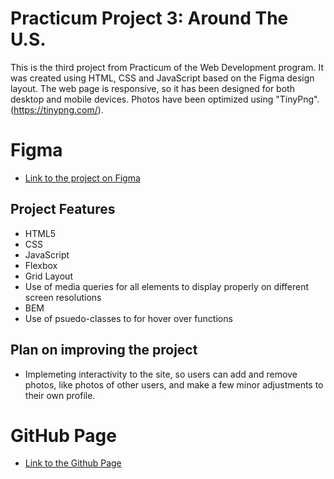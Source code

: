# Practicum Project 3: Around The U.S.

This is the third project from Practicum of the Web Development program. It was created using HTML, CSS and JavaScript based on the Figma design layout. The web page is responsive, so it has been designed for both desktop and mobile devices. Photos have been optimized using "TinyPng". (https://tinypng.com/).

# Figma

- [Link to the project on Figma](https://www.figma.com/file/ii4xxsJ0ghevUOcssTlHZv/Sprint-3%3A-Around-the-US?node-id=0%3A1)

## Project Features

- HTML5
- CSS
- JavaScript
- Flexbox
- Grid Layout
- Use of media queries for all elements to display properly on different screen resolutions
- BEM
- Use of psuedo-classes to for hover over functions

## Plan on improving the project

- Implemeting interactivity to the site, so users can add and remove photos, like photos of other users, and make a few minor adjustments to their own profile.

# GitHub Page

- [Link to the Github Page](https://mzlatunic35.github.io/se_project_aroundtheus/)
